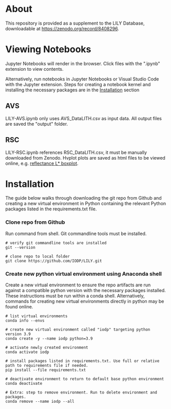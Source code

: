 # About

This repository is provided as a supplement to the LILY Database, downloadable at https://zenodo.org/record/8408296.

# Viewing Notebooks

Jupyter Notebooks will render in the browser. Click files with the ".ipynb" extension to view contents.

Alternatively, run notebooks in Jupyter Notebooks or Visual Studio Code with the Jupyter extension. Steps for creating a notebook kernel and installing the necessary packages are in the [Installation](#Installation) section

## AVS
LILY-AVS.ipynb only uses AVS_DataLITH.csv as input data. All output files are saved the "output" folder.

## RSC

LILY-RSC.ipynb references RSC_DataLITH.csv, it must be manually downloaded from Zenodo. Hvplot plots are saved as html files to be viewed online, e.g. [reflectance L* boxplot](RSC/plots/reflectance_L_boxplot_by_principal_overlain_with_full_lithology.html).

# Installation

The guide below walks through downloading the git repo from Github and creating a new virtual environment in Python containing the relevant Python packages listed in the requirements.txt file.

### Clone repo from Github
Run command from shell. Git commandline tools must be installed.

```shell
# verify git commandline tools are installed
git --version

# clone repo to local folder
git clone https://github.com/IODP/LILY.git
```


### Create new python virtual environment using Anaconda shell

Create a new virtual environment to ensure the repo artifacts are run against a compatible python version with the necessary packages installed. These instructions must be run within a conda shell. Alternatively, commands for creating new virtual environments directly in python may be found online.


```shell
# list virtual environments
conda info --envs

# create new virtual environment called "iodp" targeting python version 3.9
conda create -y --name iodp python=3.9

# activate newly created environment
conda activate iodp

# install packages listed in requirements.txt. Use full or relative path to requirements file if needed.
pip install --file requirements.txt

# deactivate environment to return to default base python environment
conda deactivate 

# Extra: step to remove environment. Run to delete environment and packages.
conda remove --name iodp --all
```




